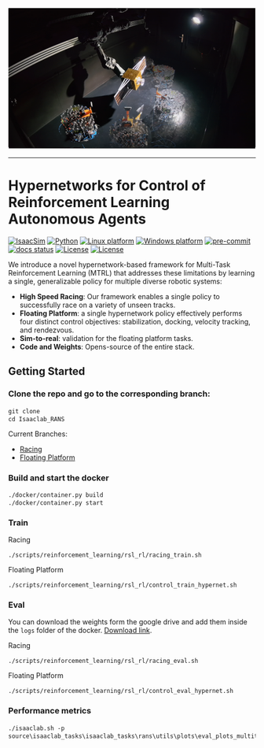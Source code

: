 ![FP](docs/source/_static/rendexvous.png)

---

# Hypernetworks for Control of Reinforcement Learning Autonomous Agents

[![IsaacSim](https://img.shields.io/badge/IsaacSim-4.5.0-silver.svg)](https://docs.isaacsim.omniverse.nvidia.com/latest/index.html)
[![Python](https://img.shields.io/badge/python-3.10-blue.svg)](https://docs.python.org/3/whatsnew/3.10.html)
[![Linux platform](https://img.shields.io/badge/platform-linux--64-orange.svg)](https://releases.ubuntu.com/20.04/)
[![Windows platform](https://img.shields.io/badge/platform-windows--64-orange.svg)](https://www.microsoft.com/en-us/)
[![pre-commit](https://img.shields.io/github/actions/workflow/status/isaac-sim/IsaacLab/pre-commit.yaml?logo=pre-commit&logoColor=white&label=pre-commit&color=brightgreen)](https://github.com/isaac-sim/IsaacLab/actions/workflows/pre-commit.yaml)
[![docs status](https://img.shields.io/github/actions/workflow/status/isaac-sim/IsaacLab/docs.yaml?label=docs&color=brightgreen)](https://github.com/isaac-sim/IsaacLab/actions/workflows/docs.yaml)
[![License](https://img.shields.io/badge/license-BSD--3-yellow.svg)](https://opensource.org/licenses/BSD-3-Clause)
[![License](https://img.shields.io/badge/license-Apache--2.0-yellow.svg)](https://opensource.org/license/apache-2-0)


We introduce a novel hypernetwork-based framework for Multi-Task Reinforcement Learning (MTRL) that addresses these limitations by learning a single, generalizable policy for multiple diverse robotic systems:
- **High Speed Racing**: Our framework enables a single policy to successfully race on a variety of unseen tracks.
- **Floating Platform**: a single hypernetwork policy effectively performs four distinct control objectives: stabilization, docking, velocity tracking, and rendezvous.
- **Sim-to-real**: validation for the floating platform tasks.
- **Code and Weights**: Opens-source of the entire stack.


## Getting Started

### Clone the repo and go to the corresponding branch:
```
git clone 
cd Isaaclab_RANS
```
Current Branches:
- [Racing]()
- [Floating Platform]()

### Build and start the docker
```
./docker/container.py build
./docker/container.py start
```

### Train

Racing
```
./scripts/reinforcement_learning/rsl_rl/racing_train.sh
```

Floating Platform
```
./scripts/reinforcement_learning/rsl_rl/control_train_hypernet.sh
```

### Eval
You can download the weights form the google drive and add them inside the `logs` folder of the docker. [Download link](https://drive.google.com/drive/u/4/folders/1vGkaFCK4VKEPADZi0D2ksL3EVxNNWh0x).

Racing
```
./scripts/reinforcement_learning/rsl_rl/racing_eval.sh
```

Floating Platform
```
./scripts/reinforcement_learning/rsl_rl/control_eval_hypernet.sh
```

### Performance metrics
```
./isaaclab.sh -p source\isaaclab_tasks\isaaclab_tasks\rans\utils\plots\eval_plots_multitask.py
```
